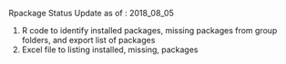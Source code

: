 Rpackage Status Update as of : 2018_08_05

1) R code to identify installed packages, missing packages from group folders, and export list of packages
2) Excel file to listing installed, missing, packages
